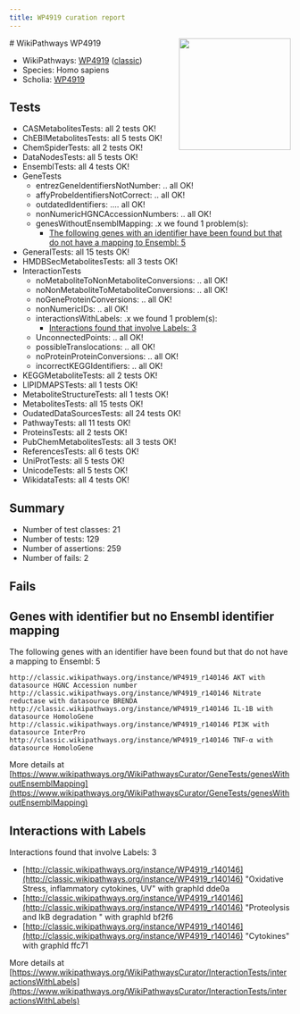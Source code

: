 ```yaml
---
title: WP4919 curation report
---
```


<img style="float: right; width: 200px" src="https://upload.wikimedia.org/wikipedia/commons/thumb/8/83/Wplogo_with_text_500.png/640px-Wplogo_with_text_500.png" />
# WikiPathways WP4919

* WikiPathways: [WP4919](https://wikipathways.org/pathways/WP4919) ([classic](https://classic.wikipathways.org/instance/WP4919))
* Species: Homo sapiens
* Scholia: [WP4919](https://scholia.toolforge.org/wikipathways/WP4919)
## Tests
* CASMetabolitesTests: all 2 tests OK!
* ChEBIMetabolitesTests: all 5 tests OK!
* ChemSpiderTests: all 2 tests OK!
* DataNodesTests: all 5 tests OK!
* EnsemblTests: all 4 tests OK!
* GeneTests
    * entrezGeneIdentifiersNotNumber: .. all OK!
    * affyProbeIdentifiersNotCorrect: .. all OK!
    * outdatedIdentifiers: .... all OK!
    * nonNumericHGNCAccessionNumbers: .. all OK!
    * genesWithoutEnsemblMapping: .x we found 1 problem(s):
        * [The following genes with an identifier have been found but that do not have a mapping to Ensembl: 5](#40286d87)
* GeneralTests: all 15 tests OK!
* HMDBSecMetabolitesTests: all 3 tests OK!
* InteractionTests
    * noMetaboliteToNonMetaboliteConversions: .. all OK!
    * noNonMetaboliteToMetaboliteConversions: .. all OK!
    * noGeneProteinConversions: .. all OK!
    * nonNumericIDs: .. all OK!
    * interactionsWithLabels: .x we found 1 problem(s):
        * [Interactions found that involve Labels: 3](#630d267a)
    * UnconnectedPoints: .. all OK!
    * possibleTranslocations: .. all OK!
    * noProteinProteinConversions: .. all OK!
    * incorrectKEGGIdentifiers: .. all OK!
* KEGGMetaboliteTests: all 2 tests OK!
* LIPIDMAPSTests: all 1 tests OK!
* MetaboliteStructureTests: all 1 tests OK!
* MetabolitesTests: all 15 tests OK!
* OudatedDataSourcesTests: all 24 tests OK!
* PathwayTests: all 11 tests OK!
* ProteinsTests: all 2 tests OK!
* PubChemMetabolitesTests: all 3 tests OK!
* ReferencesTests: all 6 tests OK!
* UniProtTests: all 5 tests OK!
* UnicodeTests: all 5 tests OK!
* WikidataTests: all 4 tests OK!


## Summary

* Number of test classes: 21
* Number of tests: 129
* Number of assertions: 259
* Number of fails: 2

## Fails

<a name="40286d87" />

## Genes with identifier but no Ensembl identifier mapping

The following genes with an identifier have been found but that do not have a mapping to Ensembl: 5
```
http://classic.wikipathways.org/instance/WP4919_r140146 AKT with datasource HGNC Accession number
http://classic.wikipathways.org/instance/WP4919_r140146 Nitrate reductase with datasource BRENDA
http://classic.wikipathways.org/instance/WP4919_r140146 IL-1B with datasource HomoloGene
http://classic.wikipathways.org/instance/WP4919_r140146 PI3K with datasource InterPro
http://classic.wikipathways.org/instance/WP4919_r140146 TNF-α with datasource HomoloGene
```

More details at [https://www.wikipathways.org/WikiPathwaysCurator/GeneTests/genesWithoutEnsemblMapping](https://www.wikipathways.org/WikiPathwaysCurator/GeneTests/genesWithoutEnsemblMapping)

<a name="630d267a" />

## Interactions with Labels

Interactions found that involve Labels: 3

* [http://classic.wikipathways.org/instance/WP4919_r140146](http://classic.wikipathways.org/instance/WP4919_r140146) "Oxidative Stress, inflammatory cytokines, UV" with graphId dde0a
* [http://classic.wikipathways.org/instance/WP4919_r140146](http://classic.wikipathways.org/instance/WP4919_r140146) "Proteolysis and IkB degradation
" with graphId bf2f6
* [http://classic.wikipathways.org/instance/WP4919_r140146](http://classic.wikipathways.org/instance/WP4919_r140146) "Cytokines" with graphId ffc71


More details at [https://www.wikipathways.org/WikiPathwaysCurator/InteractionTests/interactionsWithLabels](https://www.wikipathways.org/WikiPathwaysCurator/InteractionTests/interactionsWithLabels)

